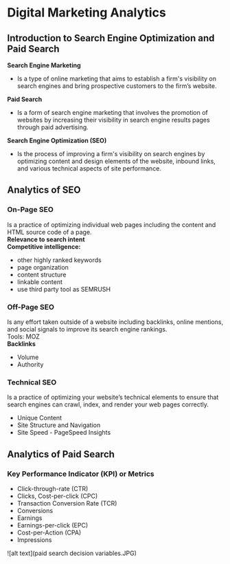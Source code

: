 # Digital Marketing Analytics

## Introduction to Search Engine Optimization and Paid Search
**Search Engine Marketing**
- Is a type of online marketing that aims to establish a firm's visibility on search engines and bring prospective customers to the firm’s website.

**Paid Search**
- Is a form of search engine marketing that involves the promotion of websites by increasing their visibility in search engine results pages through paid advertising.

**Search Engine Optimization (SEO)**
- Is the process of improving a firm's visibility on search engines by optimizing content and design elements of the website,  inbound links, and various technical aspects of site performance.

## Analytics of SEO
### On-Page SEO
Is a practice of optimizing individual web pages including the content and HTML source code of a page.<br>
**Relevance to search intent** <br>
**Competitive intelligence:**
- other highly ranked keywords
- page organization
- content structure
- linkable content
- use third party tool as SEMRUSH

### Off-Page SEO 
Is any effort taken outside of a website including backlinks, online mentions, and social signals to improve its search engine rankings.<br>
Tools: MOZ
<br>
**Backlinks**<br>
- Volume
- Authority

### Technical SEO 
Is a practice of optimizing your website’s technical elements to ensure that search engines can crawl, index, and render your web pages correctly.
- Unique Content
- Site Structure and Navigation
- Site Speed - PageSpeed Insights

## Analytics of Paid Search
### Key Performance Indicator (KPI) or Metrics
- Click-through-rate (CTR)
- Clicks, Cost-per-click (CPC) 
- Transaction Conversion Rate (TCR) 
- Conversions
- Earnings
- Earnings-per-click (EPC)
- Cost-per-Action (CPA)
- Impressions 

![alt text](paid search decision variables.JPG)